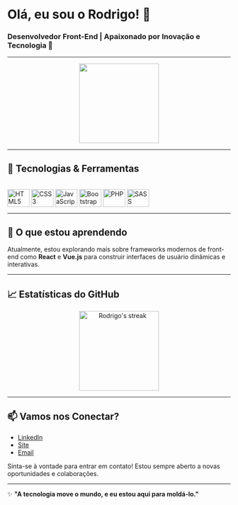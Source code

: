 # Olá, eu sou o Rodrigo! 👋

### Desenvolvedor Front-End | Apaixonado por Inovação e Tecnologia 🚀

---

<div align="center">
  <a href="https://github.com/roweizenmann">
    <img height="180em" src="https://github-readme-stats.vercel.app/api?username=roweizenmann&show_icons=true&theme=radical&include_all_commits=true&count_private=true"/>
  </a>
</div>

---

## 🔧 Tecnologias & Ferramentas

<div style="display: inline_block"><br>
  <img align="center" alt="HTML5" height="40" width="50" src="https://cdn.jsdelivr.net/gh/devicons/devicon/icons/html5/html5-original.svg">
  <img align="center" alt="CSS3" height="40" width="50" src="https://cdn.jsdelivr.net/gh/devicons/devicon/icons/css3/css3-original.svg">
  <img align="center" alt="JavaScript" height="40" width="50" src="https://cdn.jsdelivr.net/gh/devicons/devicon/icons/javascript/javascript-original.svg">
  <img align="center" alt="Bootstrap" height="40" width="50" src="https://cdn.jsdelivr.net/gh/devicons/devicon/icons/bootstrap/bootstrap-plain.svg">
  <img align="center" alt="PHP" height="40" width="50" src="https://cdn.jsdelivr.net/gh/devicons/devicon/icons/php/php-original.svg">
  <img align="center" alt="SASS" height="40" width="50" src="https://cdn.jsdelivr.net/gh/devicons/devicon/icons/sass/sass-original.svg">
</div>

---

## 🌱 O que estou aprendendo

Atualmente, estou explorando mais sobre frameworks modernos de front-end como **React** e **Vue.js** para construir interfaces de usuário dinâmicas e interativas.

---

## 📈 Estatísticas do GitHub

<div align="center">
  <a href="https://github.com/roweizenmann">
    <img height="180em" src="https://github-readme-streak-stats.herokuapp.com/?user=roweizenmann&theme=radical" alt="Rodrigo's streak"/>
  </a>
</div>

---

## 📫 Vamos nos Conectar?

- [LinkedIn](https://www.linkedin.com/in/rodigoweizenmann)
- [Site](https://rwdev.com.br)
- [Email](mailto:contato@rwdev.com.br)

Sinta-se à vontade para entrar em contato! Estou sempre aberto a novas oportunidades e colaborações.

---

✨ **"A tecnologia move o mundo, e eu estou aqui para moldá-lo."**
